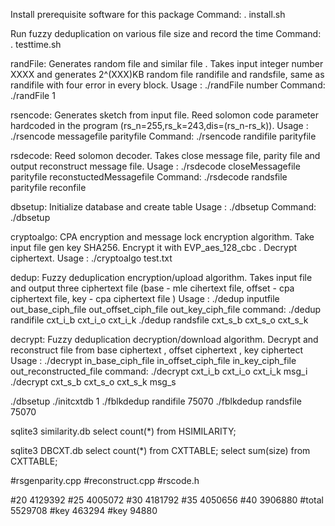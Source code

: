 
Install prerequisite software for this package
Command:
. install.sh

Run fuzzy deduplication on various file size and record the time
Command:
. testtime.sh

randFile:
Generates random file and similar file . Takes input integer number XXXX and generates 2^(XXX)KB random file randifile and 
randsfile, same as  randifile with four error in every block. 
Usage :
./randFile number
Command:
./randFile 1

rsencode:
Generates sketch from input file. Reed solomon code parameter hardcoded in the program (rs_n=255,rs_k=243,dis=(rs_n-rs_k)).
Usage :
./rsencode messagefile parityfile
Command:
./rsencode randifile parityfile

rsdecode:
Reed solomon decoder. Takes close message file, parity file and output reconstruct message file.
Usage :
./rsdecode closeMessagefile parityfile reconstuctedMessagefile
Command:
./rsdecode randsfile parityfile reconfile

dbsetup: Initialize database and create table
Usage :
./dbsetup
Command:
./dbsetup  

cryptoalgo:
CPA encryption and message lock encryption algorithm. Take input file gen key SHA256. Encrypt it with EVP_aes_128_cbc . Decrypt ciphertext. 
Usage :
./cryptoalgo test.txt

dedup:
Fuzzy deduplication encryption/upload algorithm. Takes input file and output three ciphertext file (base - mle cihertext file, offset - cpa ciphertext file, key - cpa ciphertext file )
Usage :
./dedup inputfile out_base_ciph_file out_offset_ciph_file out_key_ciph_file
command:
./dedup randifile cxt_i_b cxt_i_o cxt_i_k
./dedup randsfile cxt_s_b cxt_s_o cxt_s_k


decrypt:
Fuzzy deduplication decryption/download algorithm. Decrypt and reconstruct file from base ciphertext , offset ciphertext , key ciphertect
Usage :
./decrypt in_base_ciph_file in_offset_ciph_file in_key_ciph_file out_reconstructed_file
command:
./decrypt cxt_i_b cxt_i_o cxt_i_k msg_i
./decrypt cxt_s_b cxt_s_o cxt_s_k msg_s


./dbsetup
./initcxtdb 1
./fblkdedup randifile 75070
./fblkdedup randsfile 75070


sqlite3 similarity.db
select count(*) from HSIMILARITY;

sqlite3 DBCXT.db
select count(*) from CXTTABLE;
select sum(size) from CXTTABLE;


#rsgenparity.cpp
#reconstruct.cpp
#rscode.h

#20 4129392
#25 4005072
#30 4181792
#35 4050656
#40 3906880
#total 5529708
#key    463294
#key     94880